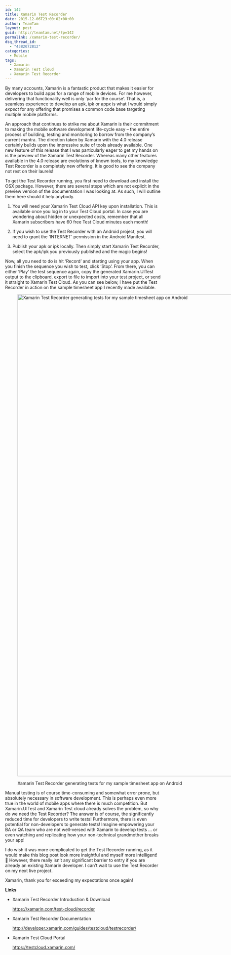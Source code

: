 ```yaml
---
id: 142
title: Xamarin Test Recorder
date: 2015-12-06T23:00:02+00:00
author: TeamTam
layout: post
guid: http://teamtam.net/?p=142
permalink: /xamarin-test-recorder/
dsq_thread_id:
  - "4382072812"
categories:
  - Mobile
tags:
  - Xamarin
  - Xamarin Test Cloud
  - Xamarin Test Recorder
---
```

By many accounts, Xamarin is a fantastic product that makes it easier for developers to build apps for a range of mobile devices. For me however, delivering that functionality well is only &#8216;par for the course&#8217;. That is, a seamless experience to develop an apk, ipk or appx is what I would simply _expect_ for any offering that promises a common code base targeting multiple mobile platforms.

An approach that continues to strike me about Xamarin is their commitment to making the mobile software development life-cycle easy &#8211; the entire process of building, testing and monitoring to borrow from the company&#8217;s current mantra. The direction taken by Xamarin with the 4.0 release certainly builds upon the impressive suite of tools already available. One new feature of this release that I was particularly eager to get my hands on is the preview of the Xamarin Test Recorder. Whereas many other features available in the 4.0 release are evolutions of known tools, to my knowledge Test Recorder is a completely new offering. It is good to see the company not rest on their laurels!

To get the Test Recorder running, you first need to download and install the OSX package. However, there are several steps which are not explicit in the preview version of the documentation I was looking at. As such, I will outline them here should it help anybody.

1. You will need your Xamarin Test Cloud API key upon installation. This is available once you log in to your Test Cloud portal. In case you are wondering about hidden or unexpected costs, remember that all Xamarin subscribers have 60 free Test Cloud minutes each month!

2. If you wish to use the Test Recorder with an Android project, you will need to grant the &#8216;INTERNET&#8217; permission in the Android Manifest.

3. Publish your apk or ipk locally. Then simply start Xamarin Test Recorder, select the apk/ipk you previously published and the magic begins!

Now, all you need to do is hit &#8216;Record&#8217; and starting using your app. When you finish the sequence you wish to test, click &#8216;Stop&#8217;. From there, you can either &#8216;Play&#8217; the test sequence again, copy the generated Xamarin.UITest output to the clipboard, export to file to import into your test project, or send it straight to Xamarin Test Cloud. As you can see below, I have put the Test Recorder in action on the sample timesheet app I recently made available.<figure id="attachment_501" style="width: 3000px" class="wp-caption alignnone">

[<img class="size-full wp-image-501" src="http://teamtam.net/wp-content/uploads/2015/12/XamarinTestRecorder.png" alt="Xamarin Test Recorder generating tests for my sample timesheet app on Android" width="3000" height="1560" srcset="http://teamtam.net/wp-content/uploads/2015/12/XamarinTestRecorder.png 3000w, http://teamtam.net/wp-content/uploads/2015/12/XamarinTestRecorder-300x156.png 300w, http://teamtam.net/wp-content/uploads/2015/12/XamarinTestRecorder-1024x532.png 1024w" sizes="(max-width: 3000px) 100vw, 3000px" />](http://teamtam.net/wp-content/uploads/2015/12/XamarinTestRecorder.png)<figcaption class="wp-caption-text">Xamarin Test Recorder generating tests for my sample timesheet app on Android</figcaption></figure> 

Manual testing is of course time-consuming and somewhat error prone, but absolutely necessary in software development. This is perhaps even more true in the world of mobile apps where there is much competition. But Xamarin.UITest and Xamarin Test cloud already solves the problem, so why do we need the Test Recorder? The answer is of course, the significantly reduced time for developers to write tests! Furthermore, there is even potential for non-developers to generate tests! Imagine empowering your BA or QA team who are not well-versed with Xamarin to develop tests &#8230; or even watching and replicating how your non-technical grandmother breaks your app!

I do wish it was more complicated to get the Test Recorder running, as it would make this blog post look more insightful and myself more intelligent! 🙂 However, there really isn&#8217;t any significant barrier to entry if you are already an existing Xamarin developer. I can&#8217;t wait to use the Test Recorder on my next live project.

Xamarin, thank you for exceeding my expectations once again!

**Links**

  * Xamarin Test Recorder Introduction & Download
  
    <a href="https://xamarin.com/test-cloud/recorder" target="_blank">https://xamarin.com/test-cloud/recorder</a>
  * Xamarin Test Recorder Documentation
  
    <a href="http://developer.xamarin.com/guides/testcloud/testrecorder/" target="_blank">http://developer.xamarin.com/guides/testcloud/testrecorder/</a>
  * Xamarin Test Cloud Portal
  
    <a href="https://testcloud.xamarin.com/" target="_blank">https://testcloud.xamarin.com/</a>

&nbsp;